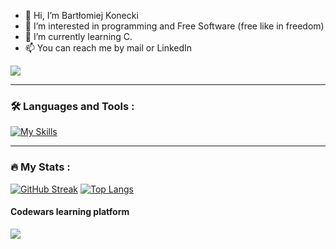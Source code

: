 - 👋 Hi, I’m Bartłomiej Konecki
- 👀 I’m interested in programming and Free Software (free like in freedom)
- 🌱 I’m currently learning C.
- 📫 You can reach me by mail or LinkedIn

<div>
  <a href="https://pl.linkedin.com/in/bart%C5%82omiej-konecki-39b002171">
    <img src=https://img.shields.io/badge/LinkedIn-blue?logo=linkedin&logoColor=white&style=for-the-badge>
  </a>
</div>

---

### :hammer_and_wrench: Languages and Tools :
[![My Skills](https://skillicons.dev/icons?i=c,python,java,vscode,github,git,linux,vim)](https://skillicons.dev)

---
### :fire: My Stats :
[![GitHub Streak](https://streak-stats.demolab.com/?user=IQ8QI&theme=dark)](https://git.io/streak-stats)
[![Top Langs](https://github-readme-stats.vercel.app/api/top-langs/?username=IQ8QI&theme=dark)](https://github.com/anuraghazra/github-readme-stats)
<div>
  <h4>Codewars learning platform</h4><img src="https://www.codewars.com/users/IQ8QI/badges/large"/>
</div>


<!---
IQ8QI/IQ8QI is a ✨ special ✨ repository because its `README.md` (this file) appears on your GitHub profile.
You can click the Preview link to take a look at your changes.
--->
